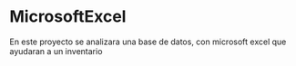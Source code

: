 # MicrosoftExcel
En este proyecto se analizara una base de datos, con microsoft excel que ayudaran a un inventario
